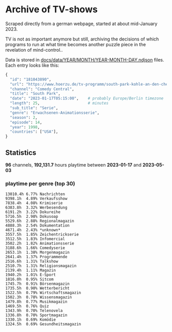 # Archive of TV-shows

Scraped directly from a german webpage, started at about mid-January 2023.

TV is not as important anymore but still, archiving the decisions of which programs to run at what time
becomes another puzzle piece in the revelation of mind-control.. 

Data is stored in [docs/data/YEAR/MONTH/YEAR-MONTH-DAY.ndjson](docs/data/) files. 
Each entry looks like this:

```python
{
  "id": "181043890", 
  "url": "https://www.hoerzu.de/tv-programm/south-park-kohle-an-den-chefkoch/bid_181043890/", 
  "channel": "Comedy Central", 
  "title": "South Park", 
  "date": "2023-01-17T05:15:00",    # probably Europe/Berlin timezone 
  "length": 25,                     # minutes 
  "sub_title": "Serie", 
  "genre": "Erwachsenen-Animationsserie", 
  "season": 2, 
  "episode": 14, 
  "year": 1998, 
  "countries": ["USA"],
}
```

## Statistics

**96** channels, **192,131.7** hours playtime between **2023-01-17** and **2023-05-03**


### playtime per genre (top 30)

    13010.4h 6.77% Nachrichten
    9398.1h  4.89% Verkaufsshow
    7838.4h  4.08% Krimiserie
    6383.8h  3.32% Werbesendung
    6191.2h  3.22% Dokureihe
    5716.5h  2.98% Dokusoap
    5529.6h  2.88% Regionalmagazin
    4888.3h  2.54% Dokumentation
    4671.4h  2.43% *unknown*
    3557.5h  1.85% Zeichentrickserie
    3512.5h  1.83% Infomercial
    3502.2h  1.82% Animationsserie
    3188.6h  1.66% Comedyserie
    2653.1h  1.38% Morgenmagazin
    2641.4h  1.37% Programmende
    2516.6h  1.31% Talkshow
    2510.7h  1.31% Religionsmagazin
    2139.4h  1.11% Magazin
    1940.2h  1.01% E-Sport
    1816.0h  0.95% Sitcom
    1745.7h  0.91% Börsenmagazin
    1735.5h  0.90% Wetterbericht
    1522.5h  0.79% Wirtschaftsmagazin
    1502.3h  0.78% Wissensmagazin
    1479.8h  0.77% Musikmagazin
    1469.5h  0.76% Quiz
    1343.9h  0.70% Telenovela
    1336.8h  0.70% Sportmagazin
    1330.1h  0.69% Komödie
    1324.5h  0.69% Gesundheitsmagazin
